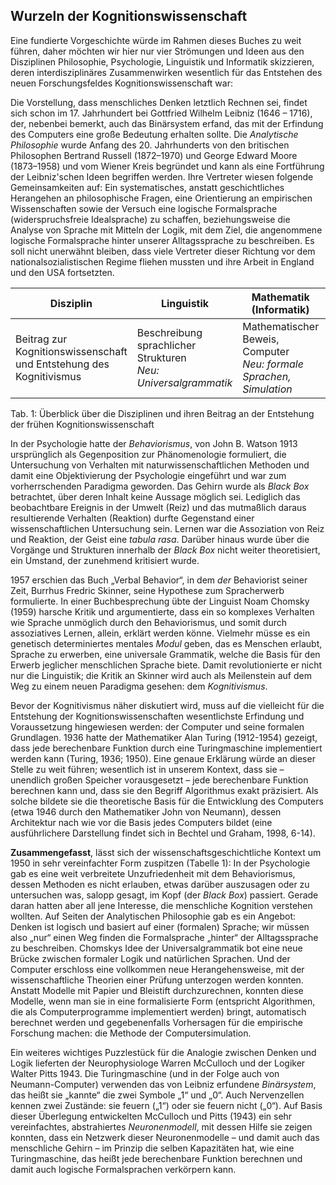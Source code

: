 <!-- filename: 02_Das_Entstehen_eines_neuen_Forschungsfeldes.md -->
<!-- title: Das Entstehen eines neuen Forschungsfeldes -->

## Wurzeln der Kognitionswissenschaft

Eine fundierte Vorgeschichte würde im Rahmen dieses Buches zu weit führen, daher möchten wir hier nur vier Strömungen und Ideen aus den Disziplinen Philosophie, Psychologie, Linguistik und Informatik skizzieren, deren interdisziplinäres Zusammenwirken wesentlich für das Entstehen des neuen Forschungsfeldes Kognitionswissenschaft war:

Die Vorstellung, dass menschliches Denken letztlich Rechnen sei, findet sich schon im 17. Jahrhundert bei Gottfried Wilhelm Leibniz (1646 – 1716), der, nebenbei bemerkt, auch das Binärsystem erfand, das mit der Erfindung des Computers eine große Bedeutung erhalten sollte. Die *Analytische Philosophie* wurde Anfang des 20. Jahrhunderts von den britischen Philosophen Bertrand Russell (1872–1970) und George Edward Moore (1873–1958) und vom Wiener Kreis begründet und kann als eine Fortführung der Leibniz'schen Ideen begriffen werden. Ihre Vertreter wiesen folgende Gemeinsamkeiten auf: Ein systematisches, anstatt geschichtliches Herangehen an philosophische Fragen, eine Orientierung an empirischen Wissenschaften sowie der Versuch eine logische Formalsprache (widerspruchsfreie Idealsprache) zu schaffen, beziehungsweise die Analyse von Sprache mit Mitteln der Logik, mit dem Ziel, die angenommene logische Formalsprache hinter unserer Alltagssprache zu beschreiben. Es soll nicht unerwähnt bleiben, dass viele Vertreter dieser Richtung vor dem nationalsozialistischen Regime fliehen mussten und ihre Arbeit in England und den USA fortsetzten.

| Disziplin | Linguistik | Mathematik (Informatik) | Philosophie | Psychologie |
| --- | --- | --- | --- | --- |
| Beitrag zur Kognitionswissenschaft und Entstehung des Kognitivismus | Beschreibung sprachlicher Strukturen </br> *Neu: Universalgrammatik* | Mathematischer Beweis, Computer </br> *Neu: formale Sprachen, Simulation* | Philosophische Basis („Denken ist rechnen“) </br> *Neu: Formale Logik* | Empirische Daten, Experiment </br> *Neu: in die „Black Box hineinschauen“* |

Tab. 1: Überblick über die Disziplinen und ihren Beitrag an der Entstehung der frühen Kognitionswissenschaft

In der Psychologie hatte der *Behaviorismus*, von John B. Watson 1913 ursprünglich als Gegenposition zur Phänomenologie formuliert, die Untersuchung von Verhalten mit naturwissenschaftlichen Methoden und damit eine Objektivierung der Psychologie eingeführt und war zum vorherrschenden Paradigma geworden. Das Gehirn wurde als *Black Box* betrachtet, über deren Inhalt keine Aussage möglich sei. Lediglich das beobachtbare Ereignis in der Umwelt (Reiz) und das mutmaßlich daraus resultierende Verhalten (Reaktion) durfte Gegenstand einer wissenschaftlichen Untersuchung sein. Lernen war die Assoziation von Reiz und Reaktion, der Geist eine *tabula rasa*. Darüber hinaus wurde über die Vorgänge und Strukturen innerhalb der *Black Box* nicht weiter theoretisiert, ein Umstand, der zunehmend kritisiert wurde.

1957 erschien das Buch „Verbal Behavior“, in dem *der* Behaviorist seiner Zeit, Burrhus Fredric Skinner, seine Hypothese zum Spracherwerb formulierte. In einer Buchbesprechung übte der Linguist Noam Chomsky (1959) harsche Kritik und argumentierte, dass ein so komplexes Verhalten wie Sprache unmöglich durch den Behaviorismus, und somit durch assoziatives Lernen, allein, erklärt werden könne. Vielmehr müsse es ein genetisch determiniertes mentales *Modul* geben, das es Menschen erlaubt, Sprache zu erwerben, eine universale Grammatik, welche die Basis für den Erwerb jeglicher menschlichen Sprache biete. Damit revolutionierte er nicht nur die Linguistik; die Kritik an Skinner wird auch als Meilenstein auf dem Weg zu einem neuen Paradigma gesehen: dem *Kognitivismus*.

Bevor der Kognitivismus näher diskutiert wird, muss auf die vielleicht für die Entstehung der Kognitionswissenschaften wesentlichste Erfindung und Voraussetzung hingewiesen werden: der Computer und seine formalen Grundlagen. 1936 hatte der Mathematiker Alan Turing (1912-1954) gezeigt, dass jede berechenbare Funktion durch eine Turingmaschine implementiert werden kann (Turing, 1936; 1950). Eine genaue Erklärung würde an dieser Stelle zu weit führen; wesentlich ist in unserem Kontext, dass sie – unendlich großen Speicher vorausgesetzt – jede berechenbare Funktion berechnen kann und, dass sie den Begriff Algorithmus exakt präzisiert. Als solche bildete sie die theoretische Basis für die Entwicklung des Computers (etwa 1946 durch den Mathematiker John von Neumann), dessen Architektur nach wie vor die Basis jedes Computers bildet (eine ausführlichere Darstellung findet sich in Bechtel und Graham, 1998, 6-14).

**Zusammengefasst**, lässt sich der wissenschaftsgeschichtliche Kontext um 1950 in sehr vereinfachter Form zuspitzen (Tabelle 1): In der Psychologie gab es eine weit verbreitete Unzufriedenheit mit dem Behaviorismus, dessen Methoden es nicht erlauben, etwas darüber auszusagen oder zu untersuchen was, salopp gesagt, im Kopf (der *Black Box*) passiert. Gerade daran hatten aber all jene Interesse, die menschliche Kognition verstehen wollten. Auf Seiten der Analytischen Philosophie gab es ein Angebot: Denken ist logisch und basiert auf einer (formalen) Sprache; wir müssen also „nur“ einen Weg finden die Formalsprache „hinter“ der Alltagssprache zu beschreiben. Chomskys Idee der Universalgrammatik bot eine neue Brücke zwischen formaler Logik und natürlichen Sprachen. Und der Computer erschloss eine vollkommen neue Herangehensweise, mit der wissenschaftliche Theorien einer Prüfung unterzogen werden konnten. Anstatt Modelle mit Papier und Bleistift durchzurechnen, konnten diese Modelle, wenn man sie in eine formalisierte Form (entspricht Algorithmen, die als Computerprogramme implementiert werden) bringt, automatisch berechnet werden und gegebenenfalls Vorhersagen für die empirische Forschung machen: die Methode der Computersimulation.

Ein weiteres wichtiges Puzzlestück für die Analogie zwischen Denken und Logik lieferten der Neurophysiologe Warren McCulloch und der Logiker Walter Pitts 1943. Die Turingmaschine (und in der Folge auch von Neumann-Computer) verwenden das von Leibniz erfundene *Binärsystem*, das heißt sie „kannte“ die zwei Symbole „1“ und „0“. Auch Nervenzellen kennen zwei Zustände: sie feuern („1“) oder sie feuern nicht („0“). Auf Basis dieser Überlegung entwickelten McCulloch und Pitts (1943) ein sehr vereinfachtes, abstrahiertes *Neuronenmodell*, mit dessen Hilfe sie zeigen konnten, dass ein Netzwerk dieser Neuronenmodelle – und damit auch das menschliche Gehirn – im Prinzip die selben Kapazitäten hat, wie eine Turingmaschine, das heißt jede berechenbare Funktion berechnen und damit auch logische Formalsprachen verkörpern kann.
